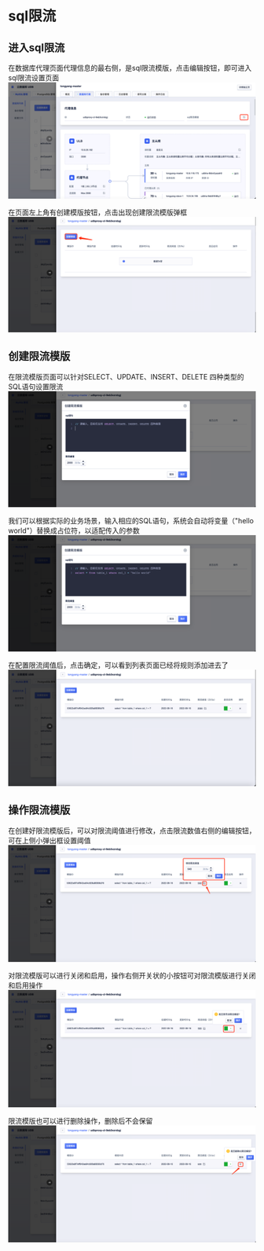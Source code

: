 # sql限流


## 进入sql限流

在数据库代理页面代理信息的最右侧，是sql限流模版，点击编辑按钮，即可进入sql限流设置页面
![image](/images/flow-control-1.png)

在页面左上角有创建模版按钮，点击出现创建限流模版弹框
![image](/images/flow-control-2.png)

## 创建限流模版

在限流模版页面可以针对SELECT、UPDATE、INSERT、DELETE 四种类型的SQL语句设置限流
![image](/images/flow-control-3.png)

我们可以根据实际的业务场景，输入相应的SQL语句，系统会自动将变量（"hello world"）替换成占位符，以适配传入的参数
![image](/images/flow-control-4.png)

在配置限流阈值后，点击确定，可以看到列表页面已经将规则添加进去了
![image](/images/flow-control-5.png)

## 操作限流模版

在创建好限流模版后，可以对限流阈值进行修改，点击限流数值右侧的编辑按钮，可在上侧小弹出框设置阈值
![image](/images/flow-control-6.png)

对限流模版可以进行关闭和启用，操作右侧开关状的小按钮可对限流模版进行关闭和启用操作
![image](/images/flow-control-7.png)

限流模版也可以进行删除操作，删除后不会保留
![image](/images/flow-control-8.png)